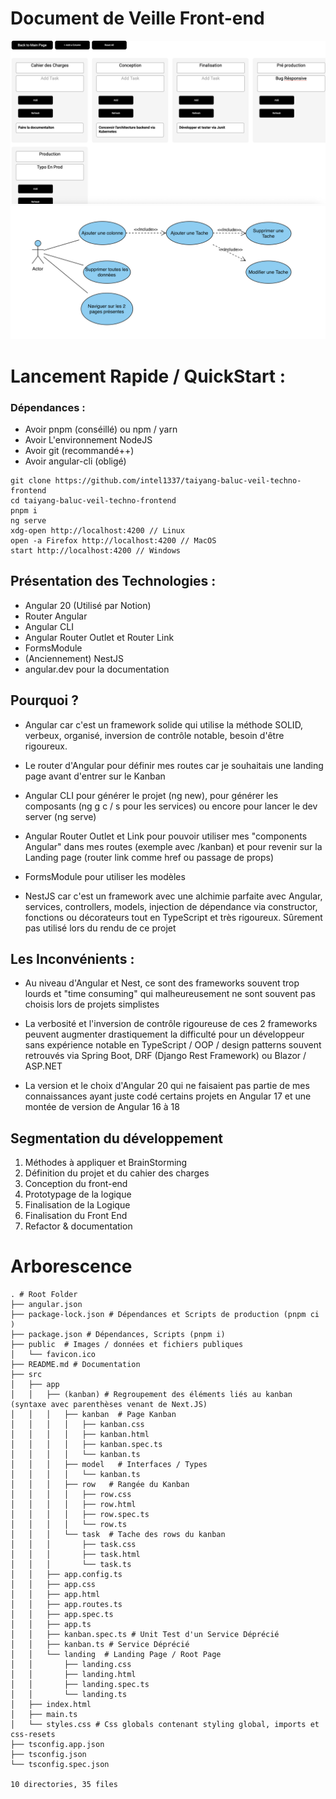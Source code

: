 # Document de Veille Front-end
![alt text](image-1.png)
![alt text](image.png)

# Lancement Rapide / QuickStart :

### Dépendances :
- Avoir pnpm (conséillé) ou npm / yarn
- Avoir L'environnement NodeJS
- Avoir git (recommandé++)
- Avoir angular-cli (obligé)


```
git clone https://github.com/intel1337/taiyang-baluc-veil-techno-frontend
cd taiyang-baluc-veil-techno-frontend 
pnpm i
ng serve
xdg-open http://localhost:4200 // Linux
open -a Firefox http://localhost:4200 // MacOS
start http://localhost:4200 // Windows
```

## Présentation des Technologies :

- Angular 20 (Utilisé par Notion)
- Router Angular
- Angular CLI
- Angular Router Outlet et Router Link
- FormsModule
- (Anciennement) NestJS
- angular.dev pour la documentation



## Pourquoi ?
- Angular car c'est un framework solide qui utilise la méthode SOLID,
verbeux, organisé, inversion de contrôle notable, besoin d'être rigoureux.

- Le router d'Angular pour définir mes routes car je souhaitais une landing page avant d'entrer sur le Kanban

- Angular CLI pour générer le projet (ng new), pour générer les composants (ng g c / s pour les services)
ou encore pour lancer le dev server (ng serve)

- Angular Router Outlet et Link pour pouvoir utiliser mes "components Angular" dans mes routes (exemple avec /kanban)
et pour revenir sur la Landing page (router link comme href ou passage de props)

- FormsModule pour utiliser les modèles

- NestJS car c'est un framework avec une alchimie parfaite avec Angular, services, controllers, models, injection de dépendance via constructor, fonctions ou décorateurs tout en TypeScript et très rigoureux. Sûrement pas utilisé lors du rendu de ce projet


## Les Inconvénients :
- Au niveau d'Angular et Nest, ce sont des frameworks souvent trop lourds et "time consuming" qui malheureusement ne sont souvent pas choisis lors de projets simplistes

- La verbosité et l'inversion de contrôle rigoureuse de ces 2 frameworks peuvent augmenter drastiquement la difficulté pour un développeur sans expérience notable en TypeScript / OOP / design patterns souvent retrouvés via Spring Boot, DRF (Django Rest Framework) ou Blazor / ASP.NET

- La version et le choix d'Angular 20 qui ne faisaient pas partie de mes connaissances ayant juste codé certains projets en Angular 17 et une montée de version de Angular 16 à 18


## Segmentation du développement
1. Méthodes à appliquer et BrainStorming
2. Définition du projet et du cahier des charges
3. Conception du front-end
4. Prototypage de la logique
5. Finalisation de la Logique
6. Finalisation du Front End
7. Refactor & documentation




# Arborescence 
```
. # Root Folder
├── angular.json 
├── package-lock.json # Dépendances et Scripts de production (pnpm ci )
├── package.json # Dépendances, Scripts (pnpm i)
├── public  # Images / données et fichiers publiques
│   └── favicon.ico
├── README.md # Documentation
├── src
│   ├── app
│   │   ├── (kanban) # Regroupement des éléments liés au kanban (syntaxe avec parenthèses venant de Next.JS)
│   │   │   ├── kanban  # Page Kanban
│   │   │   │   ├── kanban.css
│   │   │   │   ├── kanban.html
│   │   │   │   ├── kanban.spec.ts
│   │   │   │   └── kanban.ts
│   │   │   ├── model   # Interfaces / Types
│   │   │   │   └── kanban.ts
│   │   │   ├── row   # Rangée du Kanban
│   │   │   │   ├── row.css
│   │   │   │   ├── row.html
│   │   │   │   ├── row.spec.ts
│   │   │   │   └── row.ts
│   │   │   └── task  # Tache des rows du kanban
│   │   │       ├── task.css
│   │   │       ├── task.html
│   │   │       └── task.ts
│   │   ├── app.config.ts
│   │   ├── app.css
│   │   ├── app.html
│   │   ├── app.routes.ts
│   │   ├── app.spec.ts
│   │   ├── app.ts
│   │   ├── kanban.spec.ts # Unit Test d'un Service Déprécié
│   │   ├── kanban.ts # Service Déprécié
│   │   └── landing  # Landing Page / Root Page
│   │       ├── landing.css
│   │       ├── landing.html
│   │       ├── landing.spec.ts
│   │       └── landing.ts
│   ├── index.html
│   ├── main.ts
│   └── styles.css # Css globals contenant styling global, imports et css-resets 
├── tsconfig.app.json
├── tsconfig.json
└── tsconfig.spec.json

10 directories, 35 files
```



